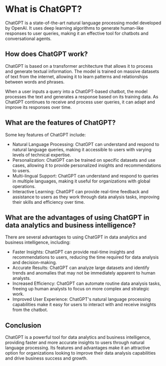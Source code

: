 What is ChatGPT?
====================================================

ChatGPT is a state-of-the-art natural language processing model developed by OpenAI. It uses deep learning algorithms to generate human-like responses to user queries, making it an effective tool for chatbots and conversational agents.

How does ChatGPT work?
----------------------

ChatGPT is based on a transformer architecture that allows it to process and generate textual information. The model is trained on massive datasets of text from the internet, allowing it to learn patterns and relationships between words and phrases.

When a user inputs a query into a ChatGPT-based chatbot, the model processes the text and generates a response based on its training data. As ChatGPT continues to receive and process user queries, it can adapt and improve its responses over time.

What are the features of ChatGPT?
---------------------------------

Some key features of ChatGPT include:

* Natural Language Processing: ChatGPT can understand and respond to natural language queries, making it accessible to users with varying levels of technical expertise.
* Personalization: ChatGPT can be trained on specific datasets and use cases, allowing it to provide personalized insights and recommendations to users.
* Multi-lingual Support: ChatGPT can understand and respond to queries in multiple languages, making it useful for organizations with global operations.
* Interactive Learning: ChatGPT can provide real-time feedback and assistance to users as they work through data analysis tasks, improving their skills and efficiency over time.

What are the advantages of using ChatGPT in data analytics and business intelligence?
-------------------------------------------------------------------------------------

There are several advantages to using ChatGPT in data analytics and business intelligence, including:

* Faster Insights: ChatGPT can provide real-time insights and recommendations to users, reducing the time required for data analysis and decision-making.
* Accurate Results: ChatGPT can analyze large datasets and identify trends and anomalies that may not be immediately apparent to human analysts.
* Increased Efficiency: ChatGPT can automate routine data analysis tasks, freeing up human analysts to focus on more complex and strategic work.
* Improved User Experience: ChatGPT's natural language processing capabilities make it easy for users to interact with and receive insights from the chatbot.

Conclusion
----------

ChatGPT is a powerful tool for data analytics and business intelligence, providing faster and more accurate insights to users through natural language processing. Its features and advantages make it an attractive option for organizations looking to improve their data analysis capabilities and drive business success and growth.
